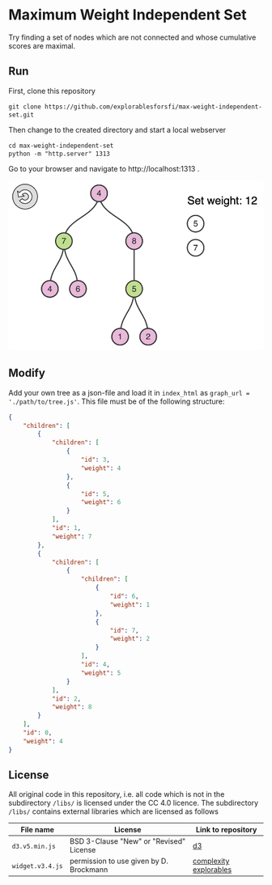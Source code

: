 # Maximum Weight Independent Set

Try finding a set of nodes which are not connected and whose cumulative scores are maximal.

## Run

First, clone this repository

    git clone https://github.com/explorablesforsfi/max-weight-independent-set.git

Then change to the created directory and start a local webserver

    cd max-weight-independent-set
    python -m "http.server" 1313
    
Go to your browser and navigate to http://localhost:1313 .

![max-weight-independent-set](https://github.com/explorablesforsfi/max-weight-independent-set/raw/master/img/example.png)

## Modify

Add your own tree as a json-file and load it in `index_html` as `graph_url = './path/to/tree.js'`. This file must be of the following structure:

```json
{
    "children": [
        {
            "children": [
                {
                    "id": 3,
                    "weight": 4
                },
                {
                    "id": 5,
                    "weight": 6
                }
            ],
            "id": 1,
            "weight": 7
        },
        {
            "children": [
                {
                    "children": [
                        {
                            "id": 6,
                            "weight": 1
                        },
                        {
                            "id": 7,
                            "weight": 2
                        }
                    ],
                    "id": 4,
                    "weight": 5
                }
            ],
            "id": 2,
            "weight": 8
        }
    ],
    "id": 0,
    "weight": 4
}
```

## License

All original code in this repository, i.e. all code which is not in the subdirectory `/libs/` is licensed under the CC 4.0 licence. The subdirectory `/libs/` contains external libraries which are licensed as follows

 
| File name                      | License                                 | Link to repository|
|--------------------------------|-----------------------------------------|-------------------|
| `d3.v5.min.js`                 | BSD 3-Clause "New" or "Revised" License | [d3](https://github.com/d3/d3)|
| `widget.v3.4.js`               | permission to use given by D. Brockmann | [complexity explorables](http://www.complexity-explorables.org) |
